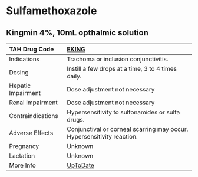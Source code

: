 # Sulfamethoxazole

## Kingmin 4%, 10mL opthalmic solution

| TAH Drug Code      | [EKING](https://www.tahsda.org.tw/drugs/hissearch.php?drug_code=EKING)          |
|:-------------------|:--------------------------------------------------------------------------------|
| Indications        | Trachoma or inclusion conjunctivitis.                                           |
| Dosing             | Instill a few drops at a time, 3 to 4 times daily.                              |
| Hepatic Impairment | Dose adjustment not necessary                                                   |
| Renal Impairment   | Dose adjustment not necessary                                                   |
| Contraindications  | Hypersensitivity to sulfonamides or sulfa drugs.                                |
| Adverse Effects    | Conjunctival or corneal scarring may occur. Hypersensitivity reaction.          |
| Pregnancy          | Unknown                                                                         |
| Lactation          | Unknown                                                                         |
| More Info          | [UpToDate](https://www.uptodate.com/contents/sulfamethoxazole-drug-information) |

